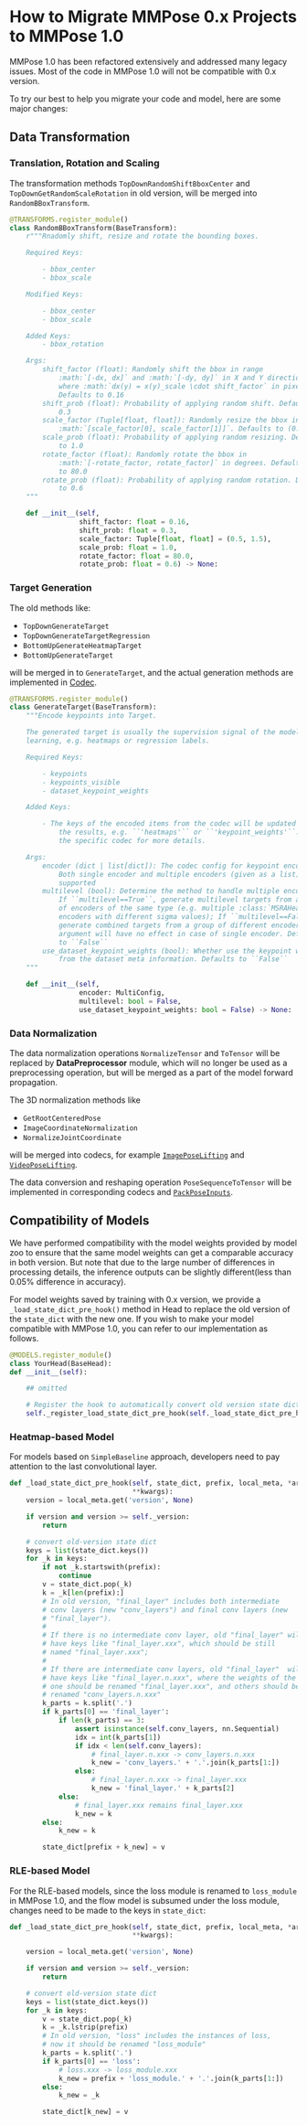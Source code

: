# How to Migrate MMPose 0.x Projects to MMPose 1.0

MMPose 1.0 has been refactored extensively and addressed many legacy issues. Most of the code in MMPose 1.0 will not be compatible with 0.x version.

To try our best to help you migrate your code and model, here are some major changes:

## Data Transformation

### Translation, Rotation and Scaling

The transformation methods `TopDownRandomShiftBboxCenter` and `TopDownGetRandomScaleRotation` in old version, will be merged into `RandomBBoxTransform`.

```Python
@TRANSFORMS.register_module()
class RandomBBoxTransform(BaseTransform):
    r"""Rnadomly shift, resize and rotate the bounding boxes.

    Required Keys:

        - bbox_center
        - bbox_scale

    Modified Keys:

        - bbox_center
        - bbox_scale

    Added Keys:
        - bbox_rotation

    Args:
        shift_factor (float): Randomly shift the bbox in range
            :math:`[-dx, dx]` and :math:`[-dy, dy]` in X and Y directions,
            where :math:`dx(y) = x(y)_scale \cdot shift_factor` in pixels.
            Defaults to 0.16
        shift_prob (float): Probability of applying random shift. Defaults to
            0.3
        scale_factor (Tuple[float, float]): Randomly resize the bbox in range
            :math:`[scale_factor[0], scale_factor[1]]`. Defaults to (0.5, 1.5)
        scale_prob (float): Probability of applying random resizing. Defaults
            to 1.0
        rotate_factor (float): Randomly rotate the bbox in
            :math:`[-rotate_factor, rotate_factor]` in degrees. Defaults
            to 80.0
        rotate_prob (float): Probability of applying random rotation. Defaults
            to 0.6
    """

    def __init__(self,
                 shift_factor: float = 0.16,
                 shift_prob: float = 0.3,
                 scale_factor: Tuple[float, float] = (0.5, 1.5),
                 scale_prob: float = 1.0,
                 rotate_factor: float = 80.0,
                 rotate_prob: float = 0.6) -> None:
```

### Target Generation

The old methods like:

- `TopDownGenerateTarget`
- `TopDownGenerateTargetRegression`
- `BottomUpGenerateHeatmapTarget`
- `BottomUpGenerateTarget`

will be merged in to `GenerateTarget`, and the actual generation methods are implemented in [Codec](./user_guides/codecs.md).

```Python
@TRANSFORMS.register_module()
class GenerateTarget(BaseTransform):
    """Encode keypoints into Target.

    The generated target is usually the supervision signal of the model
    learning, e.g. heatmaps or regression labels.

    Required Keys:

        - keypoints
        - keypoints_visible
        - dataset_keypoint_weights

    Added Keys:

        - The keys of the encoded items from the codec will be updated into
            the results, e.g. ``'heatmaps'`` or ``'keypoint_weights'``. See
            the specific codec for more details.

    Args:
        encoder (dict | list[dict]): The codec config for keypoint encoding.
            Both single encoder and multiple encoders (given as a list) are
            supported
        multilevel (bool): Determine the method to handle multiple encoders.
            If ``multilevel==True``, generate multilevel targets from a group
            of encoders of the same type (e.g. multiple :class:`MSRAHeatmap`
            encoders with different sigma values); If ``multilevel==False``,
            generate combined targets from a group of different encoders. This
            argument will have no effect in case of single encoder. Defaults
            to ``False``
        use_dataset_keypoint_weights (bool): Whether use the keypoint weights
            from the dataset meta information. Defaults to ``False``
    """

    def __init__(self,
                 encoder: MultiConfig,
                 multilevel: bool = False,
                 use_dataset_keypoint_weights: bool = False) -> None:
```

### Data Normalization

The data normalization operations `NormalizeTensor` and `ToTensor` will be replaced by **DataPreprocessor** module, which will no longer be used as a preprocessing operation, but will be merged as a part of the model forward propagation.

The 3D normalization methods like

- `GetRootCenteredPose`
- `ImageCoordinateNormalization`
- `NormalizeJointCoordinate`

will be merged into codecs, for example [`ImagePoseLifting`](https://github.com/open-mmlab/mmpose/blob/dev-1.x/mmpose/codecs/image_pose_lifting.py#L11) and [`VideoPoseLifting`](https://github.com/open-mmlab/mmpose/blob/dev-1.x/mmpose/codecs/video_pose_lifting.py#L13).

The data conversion and reshaping operation `PoseSequenceToTensor` will be implemented in corresponding codecs and [`PackPoseInputs`](https://github.com/open-mmlab/mmpose/blob/main/mmpose/datasets/transforms/formatting.py).

## Compatibility of Models

We have performed compatibility with the model weights provided by model zoo to ensure that the same model weights can get a comparable accuracy in both version. But note that due to the large number of differences in processing details, the inference outputs can be slightly different(less than 0.05% difference in accuracy).

For model weights saved by training with 0.x version, we provide a `_load_state_dict_pre_hook()` method in Head to replace the old version of the `state_dict` with the new one. If you wish to make your model compatible with MMPose 1.0, you can refer to our implementation as follows.

```Python
@MODELS.register_module()
class YourHead(BaseHead):
def __init__(self):

    ## omitted

    # Register the hook to automatically convert old version state dicts
    self._register_load_state_dict_pre_hook(self._load_state_dict_pre_hook)
```

### Heatmap-based Model

For models based on `SimpleBaseline` approach, developers need to pay attention to the last convolutional layer.

```Python
def _load_state_dict_pre_hook(self, state_dict, prefix, local_meta, *args,
                              **kwargs):
    version = local_meta.get('version', None)

    if version and version >= self._version:
        return

    # convert old-version state dict
    keys = list(state_dict.keys())
    for _k in keys:
        if not _k.startswith(prefix):
            continue
        v = state_dict.pop(_k)
        k = _k[len(prefix):]
        # In old version, "final_layer" includes both intermediate
        # conv layers (new "conv_layers") and final conv layers (new
        # "final_layer").
        #
        # If there is no intermediate conv layer, old "final_layer" will
        # have keys like "final_layer.xxx", which should be still
        # named "final_layer.xxx";
        #
        # If there are intermediate conv layers, old "final_layer"  will
        # have keys like "final_layer.n.xxx", where the weights of the last
        # one should be renamed "final_layer.xxx", and others should be
        # renamed "conv_layers.n.xxx"
        k_parts = k.split('.')
        if k_parts[0] == 'final_layer':
            if len(k_parts) == 3:
                assert isinstance(self.conv_layers, nn.Sequential)
                idx = int(k_parts[1])
                if idx < len(self.conv_layers):
                    # final_layer.n.xxx -> conv_layers.n.xxx
                    k_new = 'conv_layers.' + '.'.join(k_parts[1:])
                else:
                    # final_layer.n.xxx -> final_layer.xxx
                    k_new = 'final_layer.' + k_parts[2]
            else:
                # final_layer.xxx remains final_layer.xxx
                k_new = k
        else:
            k_new = k

        state_dict[prefix + k_new] = v
```

### RLE-based Model

For the RLE-based models, since the loss module is renamed to `loss_module` in MMPose 1.0, and the flow model is subsumed under the loss module, changes need to be made to the keys in `state_dict`:

```Python
def _load_state_dict_pre_hook(self, state_dict, prefix, local_meta, *args,
                              **kwargs):

    version = local_meta.get('version', None)

    if version and version >= self._version:
        return

    # convert old-version state dict
    keys = list(state_dict.keys())
    for _k in keys:
        v = state_dict.pop(_k)
        k = _k.lstrip(prefix)
        # In old version, "loss" includes the instances of loss,
        # now it should be renamed "loss_module"
        k_parts = k.split('.')
        if k_parts[0] == 'loss':
            # loss.xxx -> loss_module.xxx
            k_new = prefix + 'loss_module.' + '.'.join(k_parts[1:])
        else:
            k_new = _k

        state_dict[k_new] = v
```
